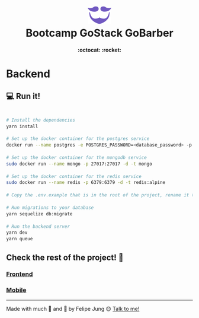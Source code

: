<h1 align="center">
<img alt="GoBarber" src="./images/gobarber.svg" style="font-size: 256px;" />
<br>
Bootcamp GoStack GoBarber
</h1>

<h4 align="center">
  :octocat: :rocket:
</h4>

# Backend

## :computer: Run it!

```bash

# Install the dependencies
yarn install

# Set up the docker container for the postgres service
docker run --name postgres -e POSTGRES_PASSWORD=<database_password> -p 5432:5432 -d postgres

# Set up the docker container for the mongodb service
sudo docker run --name mongo -p 27017:27017 -d -t mongo

# Set up the docker container for the redis service
sudo docker run --name redis -p 6379:6379 -d -t redis:alpine

# Copy the .env.example that is in the root of the project, rename it to .env and fill the variables according to your enviroment

# Run migrations to your database
yarn sequelize db:migrate

# Run the backend server
yarn dev
yarn queue

```

## Check the rest of the project! :pray:

### <a href="https://github.com/Felibread/gobarber-frontend">Frontend</a>

### <a href="https://github.com/Felibread/gobarber-mobile">Mobile</a>

---

Made with much :purple_heart: and :muscle: by Felipe Jung :blush: <a href="https://www.linkedin.com/in/felipe-jung/">Talk to me!</a>
